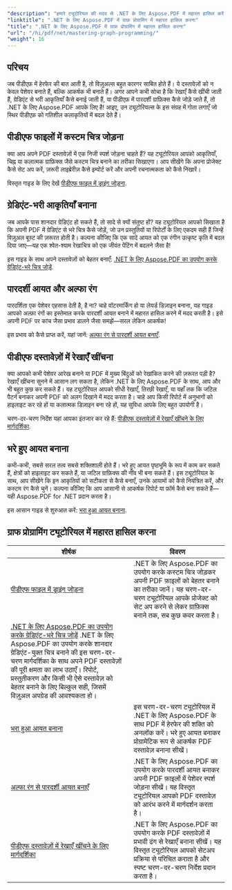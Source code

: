 ```yaml
---
"description": "हमारे ट्यूटोरियल की मदद से .NET के लिए Aspose.PDF में महारत हासिल करें। PDF में ग्रेडिएंट, भरे हुए आयत और रेखाएँ जैसे ड्राइंग संवर्द्धन सीखें। चरण-दर-चरण मार्गदर्शन उपलब्ध है।"
"linktitle": ".NET के लिए Aspose.PDF में ग्राफ़ प्रोग्रामिंग में महारत हासिल करना"
"title": ".NET के लिए Aspose.PDF में ग्राफ़ प्रोग्रामिंग में महारत हासिल करना"
"url": "/hi/pdf/net/mastering-graph-programming/"
"weight": 16
---
```


## परिचय

जब पीडीएफ़ में हेरफेर की बात आती है, तो विज़ुअल्स बहुत कारगर साबित होते हैं। ये दस्तावेज़ों को न केवल पेशेवर बनाते हैं, बल्कि आकर्षक भी बनाते हैं। अगर आपने कभी सोचा है कि रेखाएँ कैसे खींची जाती हैं, ग्रेडिएंट से भरी आकृतियाँ कैसे बनाई जाती हैं, या पीडीएफ़ में पारदर्शी ग्राफ़िक्स कैसे जोड़े जाते हैं, तो .NET के लिए Aspose.PDF आपके लिए है! आइए, उन ट्यूटोरियल्स के इस संग्रह में गोता लगाएँ जो स्थिर पीडीएफ़ को गतिशील कलाकृतियों में बदल देते हैं।

## पीडीएफ फाइलों में कस्टम चित्र जोड़ना  

क्या आप अपने PDF दस्तावेज़ों में एक निजी स्पर्श जोड़ना चाहते हैं? यह ट्यूटोरियल आपको आकृतियाँ, चिह्न या कलात्मक ग्राफ़िक्स जैसे कस्टम चित्र बनाने का तरीका सिखाएगा। आप सीखेंगे कि अपना प्रोजेक्ट कैसे सेट अप करें, ज़रूरी लाइब्रेरीज़ कैसे इम्पोर्ट करें और अपनी रचनात्मकता को कैसे निखारें।  

विस्तृत गाइड के लिए देखें [पीडीएफ फाइल में ड्राइंग जोड़ना](./adding-drawing/).

## ग्रेडिएंट-भरी आकृतियाँ बनाना  

जब आपके पास शानदार ग्रेडिएंट हो सकते हैं, तो सादे से क्यों संतुष्ट हों? यह ट्यूटोरियल आपको सिखाता है कि अपनी PDF में ग्रेडिएंट से भरे चित्र कैसे जोड़ें, जो उन प्रस्तुतियों या रिपोर्टों के लिए एकदम सही हैं जिन्हें विज़ुअल बूस्ट की ज़रूरत होती है। कल्पना कीजिए कि एक सादे आयत को एक रंगीन उत्कृष्ट कृति में बदल दिया जाए—यह एक श्वेत-श्याम रेखाचित्र को एक जीवंत पेंटिंग में बदलने जैसा है!  

इस गाइड के साथ अपने दस्तावेज़ों को बेहतर बनाएँ: [.NET के लिए Aspose.PDF का उपयोग करके ग्रेडिएंट-भरे चित्र जोड़ें](./add-gradient-filled-drawings/).


## पारदर्शी आयत और अल्फा रंग  

पारदर्शिता एक पेशेवर एहसास देती है, है ना? चाहे वॉटरमार्किंग हो या लेयर्ड डिज़ाइन बनाना, यह गाइड आपको अल्फ़ा रंगों का इस्तेमाल करके पारदर्शी आयत बनाने में महारत हासिल करने में मदद करती है। इसे अपनी PDF पर कांच जैसा प्रभाव डालने जैसा समझें—सरल लेकिन आकर्षक!  

इस प्रभाव को कैसे प्राप्त करें, यहां जानें: [अल्फा रंग से पारदर्शी आयत बनाएँ](./create-transparent-rectangle-with-alpha-color/).

## पीडीएफ दस्तावेज़ों में रेखाएँ खींचना  

क्या आपको कभी पेशेवर आरेख बनाने या PDF में मुख्य बिंदुओं को रेखांकित करने की ज़रूरत पड़ी है? रेखाएँ खींचना सुनने में आसान लग सकता है, लेकिन .NET के लिए Aspose.PDF के साथ, आप और भी बहुत कुछ कर सकते हैं। यह ट्यूटोरियल आपको सीधी रेखाएँ, तिरछी रेखाएँ, या यहाँ तक कि जटिल पैटर्न बनाकर अपनी PDF को अलग दिखाने में मदद करता है। चाहे आप किसी रिपोर्ट में अनुभागों को हाइलाइट कर रहे हों या कलात्मक डिज़ाइन बना रहे हों, यह सुविधा आपके लिए बहुत उपयोगी है।  

चरण-दर-चरण निर्देश यहां आपका इंतजार कर रहे हैं: [पीडीएफ दस्तावेज़ों में रेखाएँ खींचने के लिए मार्गदर्शिका](./guide-to-drawing-lines/).

## भरे हुए आयत बनाना  

कभी-कभी, सबसे सरल तत्व सबसे शक्तिशाली होते हैं। भरे हुए आयत पृष्ठभूमि के रूप में काम कर सकते हैं, क्षेत्रों को हाइलाइट कर सकते हैं, या जटिल ग्राफ़िक्स की नींव भी बना सकते हैं। इस ट्यूटोरियल के साथ, आप सीखेंगे कि इन आकृतियों को सटीकता से कैसे बनाएँ, उनके आयामों को कैसे नियंत्रित करें, और कस्टम रंग कैसे चुनें। कल्पना कीजिए कि आप आसानी से आकर्षक रिपोर्ट या फ़ॉर्म कैसे बना सकते हैं—यही Aspose.PDF for .NET प्रदान करता है।  

इस आसान गाइड से शुरुआत करें: [भरा हुआ आयत बनाना](./creating-filled-rectangle/).


## ग्राफ प्रोग्रामिंग ट्यूटोरियल में महारत हासिल करना
| शीर्षक | विवरण |
| --- | --- | 
| [पीडीएफ फाइल में ड्राइंग जोड़ना](./adding-drawing/) | .NET के लिए Aspose.PDF का उपयोग करके कस्टम चित्र जोड़कर अपनी PDF फ़ाइलों को बेहतर बनाने का तरीका जानें। यह चरण-दर-चरण ट्यूटोरियल आपके प्रोजेक्ट को सेट अप करने से लेकर ग्राफ़िक्स बनाने तक, सब कुछ कवर करता है। |  
| [.NET के लिए Aspose.PDF का उपयोग करके ग्रेडिएंट-भरे चित्र जोड़ें](./add-gradient-filled-drawings/) .NET के लिए Aspose.PDF का उपयोग करके शानदार ग्रेडिएंट-युक्त चित्र बनाने की इस चरण-दर-चरण मार्गदर्शिका के साथ अपने PDF दस्तावेज़ों की पूरी क्षमता का लाभ उठाएँ। रिपोर्ट, प्रस्तुतीकरण और किसी भी ऐसे दस्तावेज़ को बेहतर बनाने के लिए बिल्कुल सही, जिसमें विज़ुअल अपग्रेड की आवश्यकता हो। |  
| [भरा हुआ आयत बनाना](./creating-filled-rectangle/) | इस चरण-दर-चरण ट्यूटोरियल में .NET के लिए Aspose.PDF के साथ PDF में हेरफेर की शक्ति को अनलॉक करें। भरे हुए आयत बनाकर प्रोग्रामेटिक रूप से आकर्षक PDF दस्तावेज़ बनाना सीखें। |  
| [अल्फा रंग से पारदर्शी आयत बनाएँ](./create-transparent-rectangle-with-alpha-color/) | .NET के लिए Aspose.PDF का उपयोग करके पारदर्शी आयत बनाकर अपनी PDF फ़ाइलों में पेशेवर स्पर्श जोड़ना सीखें। यह विस्तृत ट्यूटोरियल आपको PDF दस्तावेज़ को आरंभ करने में मार्गदर्शन करता है। |   
| [पीडीएफ दस्तावेज़ों में रेखाएँ खींचने के लिए मार्गदर्शिका](./guide-to-drawing-lines/) | .NET के लिए Aspose.PDF का उपयोग करके PDF दस्तावेज़ों में प्रभावी ढंग से रेखाएँ बनाना सीखें। यह विस्तृत ट्यूटोरियल आपको सेटअप प्रक्रिया से परिचित कराता है और स्पष्ट चरण-दर-चरण निर्देश प्रदान करता है। |